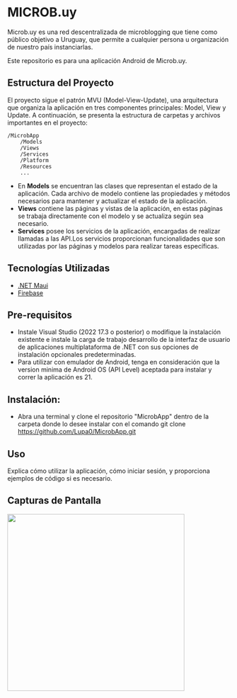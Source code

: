 # MICROB.uy

Microb.uy es una red descentralizada de microblogging que tiene como público objetivo a Uruguay, que permite a cualquier persona u organización de nuestro país instanciarlas.

Este repositorio es para una aplicación Android de Microb.uy.

## Estructura del Proyecto
El proyecto sigue el patrón MVU (Model-View-Update), una arquitectura que organiza la aplicación en tres componentes principales: Model, View y Update. A continuación, se presenta la estructura de carpetas y archivos importantes en el proyecto:

```plaintext
/MicrobApp
    /Models 
    /Views
    /Services
    /Platform
    /Resources
    ...
```
- En **Models** se encuentran las clases que representan el estado de la aplicación. Cada archivo de modelo contiene las propiedades y métodos necesarios para mantener y actualizar el estado de la aplicación. 
- **Views** contiene las páginas y vistas de la aplicación, en estas páginas se trabaja directamente con el modelo y se actualiza según sea necesario.
- **Services** posee los servicios de la aplicación, encargadas de realizar llamadas a las API.Los servicios proporcionan funcionalidades que son utilizadas por las páginas y modelos para realizar tareas específicas.

## Tecnologías Utilizadas

- [.NET Maui](https://learn.microsoft.com/es-es/dotnet/maui/what-is-maui?view=net-maui-8.0)
- [Firebase](https://firebase.google.com/)

## Pre-requisitos

 - Instale Visual Studio (2022 17.3 o posterior) o modifique la instalación existente e instale la carga de trabajo desarrollo de la interfaz de usuario de aplicaciones multiplataforma de .NET con sus opciones de instalación opcionales predeterminadas.
 - Para utilizar con emulador de Android, tenga en consideración que la version minima de Android OS (API Level) aceptada para instalar y correr la aplicación es 21.

## Instalación: 
- Abra una terminal y clone el repositorio "MicrobApp" dentro de la carpeta donde lo desee instalar con el comando git clone https://github.com/Lupa0/MicrobApp.git

## Uso

Explica cómo utilizar la aplicación, cómo iniciar sesión, y proporciona ejemplos de código si es necesario.

## Capturas de Pantalla

<img src="https://github.com/Lupa0/MicrobApp/blob/b487b78406f1770e33f0f71089229b2153e26e63/MicrobApp/Resources/Images/captura_login.png" width="400">



